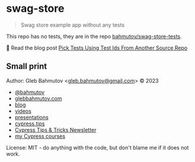 # swag-store

> Swag store example app without any tests

This repo has no tests, they are in the repo [bahmutov/swag-store-tests](https://github.com/bahmutov/swag-store-tests).

📝 Read the blog post [Pick Tests Using Test Ids From Another Source Repo](https://glebbahmutov.com/blog/pick-tests-in-another-repo/)

## Small print

Author: Gleb Bahmutov &lt;gleb.bahmutov@gmail.com&gt; &copy; 2023

- [@bahmutov](https://twitter.com/bahmutov)
- [glebbahmutov.com](https://glebbahmutov.com)
- [blog](https://glebbahmutov.com/blog)
- [videos](https://www.youtube.com/glebbahmutov)
- [presentations](https://slides.com/bahmutov)
- [cypress.tips](https://cypress.tips)
- [Cypress Tips & Tricks Newsletter](https://cypresstips.substack.com/)
- [my Cypress courses](https://cypress.tips/courses)

License: MIT - do anything with the code, but don't blame me if it does not work.
